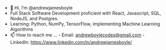 - 👋 Hi, I’m @andrewjamesboyle
- Full Stack Software Development proficient with React, Javascript, SQL, NodeJS, and Postgres.
- Learning: Python, NumPy, TensorFlow, implementing Machine Learning Algorithms
- 📫 How to reach me ...
      - Email: andrewboylecodes@gmail.com
      - LinkedIn: https://www.linkedin.com/in/andrewjamesboyle/

<!---
andrewjamesboyle/andrewjamesboyle is a ✨ special ✨ repository because its `README.md` (this file) appears on your GitHub profile.
You can click the Preview link to take a look at your changes.
--->
